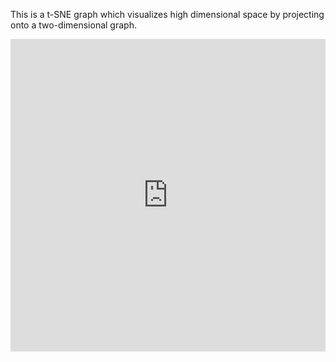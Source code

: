 This is a t-SNE graph which visualizes high dimensional space by projecting onto a two-dimensional graph.

<iframe src="https://github.com/ssaleh2/Early_2019nCoV_Twitter_Analysis/blob/master/assets/img/Final_Interactive_TSNE_10Topics_nCoV2019.html"
    sandbox="allow-same-origin allow-scripts"
    width="100%"
    height="500"
    scrolling="no"
    seamless="seamless"
    frameborder="0">
</iframe>
